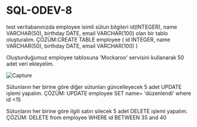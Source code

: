 # SQL-ODEV-8
test veritabanınızda employee isimli sütun bilgileri id(INTEGER), name VARCHAR(50), birthday DATE, email VARCHAR(100) olan bir tablo oluşturalım.
ÇÖZÜM:CREATE TABLE employee (
id INTEGER,
	name VARCHAR(50),
	birthday DATE,
	email VARCHAR(100)
)

Oluşturduğumuz employee tablosuna 'Mockaroo' servisini kullanarak 50 adet veri ekleyelim.

![Capture](https://user-images.githubusercontent.com/128131203/226906361-9a222c12-1b6f-4816-b187-78d41623675c.PNG)

Sütunların her birine göre diğer sütunları güncelleyecek 5 adet UPDATE işlemi yapalım.
ÇÖZÜM:
UPDATE employee
SET 
name= 'düzenlendi'
where id <15

Sütunların her birine göre ilgili satırı silecek 5 adet DELETE işlemi yapalım.
ÇÖZÜM: DELETE from employee
WHERE id BETWEEN 35 and 40
